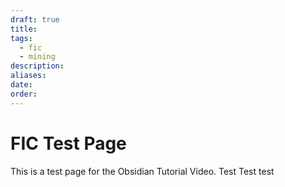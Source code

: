 ```yaml
---
draft: true
title: 
tags:
  - fic
  - mining
description: 
aliases: 
date: 
order:
---
```

# FIC Test Page
This is a test page for the Obsidian Tutorial Video. Test Test test
